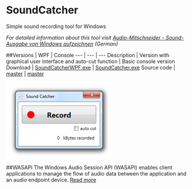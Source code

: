 # SoundCatcher
Simple sound recording tool for Windows

*For detailed information about this tool visit [Audio-Mitschneider - Sound-Ausgabe von Windows aufzeichnen](http://heise.de/-2717947) (German)*

##Versions 
 | WPF | Console
--- | --- | ---
Description | Version with graphical user interface and auto-cut function | Basic console version
Download | [SoundCatcherWPF.exe](https://github.com/Simsso/SoundCatcher/raw/master/SoundCatcherWPF/bin/Release/SoundCatcherWPF.exe) | [SoundCatcher.exe](https://github.com/Simsso/SoundCatcher/raw/master/SoundCatcher/bin/Release/SoundCatcher.exe)
Source code | [master](https://github.com/Simsso/SoundCatcher/tree/master/SoundCatcherWPF) | [master](https://github.com/Simsso/SoundCatcher/tree/master/SoundCatcher)

![User interface screenshot](https://raw.githubusercontent.com/Simsso/SoundCatcher/1ae6d2f6852cea0317933a082bc6fee6752a1ab6/SoundCatcherWPF/Screenshots/ui.png)


##WASAPI
The Windows Audio Session API (WASAPI) enables client applications to manage the flow of audio data between the application and an audio endpoint device. [Read more](https://msdn.microsoft.com/library/windows/desktop/dd371455.aspx)
